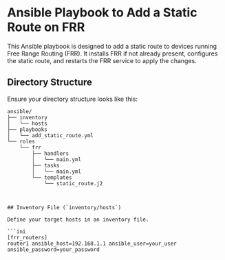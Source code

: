 # Ansible Playbook to Add a Static Route on FRR
This Ansible playbook is designed to add a static route to devices running Free Range Routing (FRR). It installs FRR if not already present, configures the static route, and restarts the FRR service to apply the changes.

## Directory Structure

Ensure your directory structure looks like this:

```plaintext
ansible/
├── inventory
│   └── hosts
├── playbooks
│   └── add_static_route.yml
└── roles
    └── frr
        ├── handlers
        │   └── main.yml
        ├── tasks
        │   └── main.yml
        └── templates
            └── static_route.j2



## Inventory File (`inventory/hosts`)

Define your target hosts in an inventory file.

```ini
[frr_routers]
router1 ansible_host=192.168.1.1 ansible_user=your_user ansible_password=your_password
